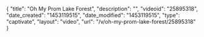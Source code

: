 {
    "title": "Oh My Prom Lake Forest",
    "description": "",
    "videoid": "25895318",
    "date_created": "1453119515",
    "date_modified": "1453119515",
    "type": "captivate",
    "layout": "video",
    "url": "\/v\/oh-my-prom-lake-forest\/25895318"
}